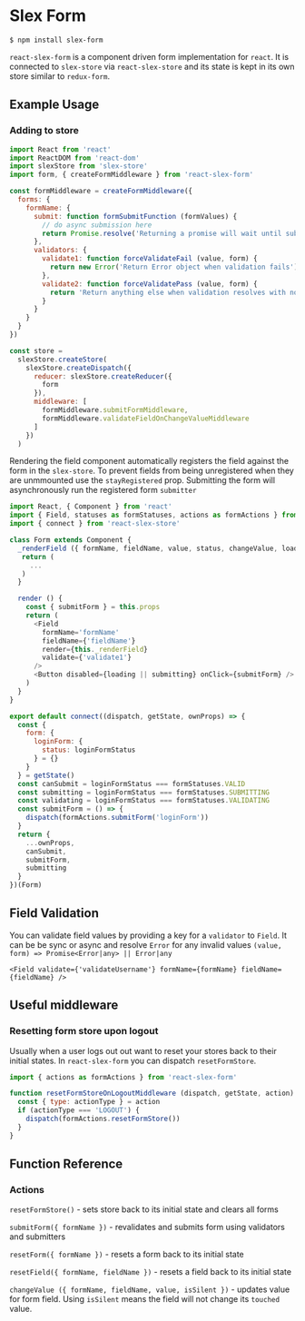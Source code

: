 # Slex Form

```
$ npm install slex-form
```

`react-slex-form` is a component driven form implementation for `react`. It is connected to `slex-store` via `react-slex-store` and its state is kept in its own store similar to `redux-form`.

## Example Usage

### Adding to store

```javascript
import React from 'react'
import ReactDOM from 'react-dom'
import slexStore from 'slex-store'
import form, { createFormMiddleware } from 'react-slex-form'

const formMiddleware = createFormMiddleware({
  forms: {
    formName: {
      submit: function formSubmitFunction (formValues) {
        // do async submission here
        return Promise.resolve('Returning a promise will wait until submitter completes before dispatching submitFormSuccess or submitFormFail actions')
      },
      validators: {
        validate1: function forceValidateFail (value, form) {
          return new Error('Return Error object when validation fails')
        },
        validate2: function forceValidatePass (value, form) {
          return 'Return anything else when validation resolves with no errors'
        }
      }
    }
  }
})

const store =
  slexStore.createStore(
    slexStore.createDispatch({
      reducer: slexStore.createReducer({
        form
      }),
      middleware: [
        formMiddleware.submitFormMiddleware,
        formMiddleware.validateFieldOnChangeValueMiddleware
      ]
    })
  )

```

Rendering the field component automatically registers the field against the form in the `slex-store`. To prevent fields from being unregistered when they are unmmounted use the `stayRegistered` prop. Submitting the form will asynchronously run the registered form `submitter`


```javascript
import React, { Component } from 'react'
import { Field, statuses as formStatuses, actions as formActions } from 'react-slex-form'
import { connect } from 'react-slex-store'

class Form extends Component {
  _renderField ({ formName, fieldName, value, status, changeValue, loading, submitting, touched, messages }) {
   return (
     ...
   ) 
  }

  render () {
    const { submitForm } = this.props
    return (
      <Field
        formName='formName'
        fieldName={'fieldName'}
        render={this._renderField}
        validate={'validate1'}
      />
      <Button disabled={loading || submitting} onClick={submitForm} />
    )
  }
}

export default connect((dispatch, getState, ownProps) => {
  const {
    form: {
      loginForm: {
        status: loginFormStatus
      } = {}
    }
  } = getState()
  const canSubmit = loginFormStatus === formStatuses.VALID
  const submitting = loginFormStatus === formStatuses.SUBMITTING
  const validating = loginFormStatus === formStatuses.VALIDATING
  const submitForm = () => {
    dispatch(formActions.submitForm('loginForm'))
  }
  return {
    ...ownProps,
    canSubmit,
    submitForm,
    submitting
  }
})(Form)

```

## Field Validation

You can validate field values by providing a key for a `validator` to `Field`. It can be be sync or async and resolve `Error` for any invalid values `(value, form) => Promise<Error|any> || Error|any`

```
<Field validate={'validateUsername'} formName={formName} fieldName={fieldName} />
```

## Useful middleware

### Resetting form store upon logout

Usually when a user logs out out want to reset your stores back to their initial states. In `react-slex-form` you can dispatch `resetFormStore`.

```javascript
import { actions as formActions } from 'react-slex-form'

function resetFormStoreOnLogoutMiddleware (dispatch, getState, action) {
  const { type: actionType } = action
  if (actionType === 'LOGOUT') {
    dispatch(formActions.resetFormStore())
  }
}
```

## Function Reference

### Actions

`resetFormStore()` - sets store back to its initial state and clears all forms

`submitForm({ formName })` - revalidates and submits form using validators and submitters

`resetForm({ formName })` - resets a form back to its initial state

`resetField({ formName, fieldName })` - resets a field back to its initial state

`changeValue ({ formName, fieldName, value, isSilent })` - updates value for form field. Using `isSilent` means the field will not change its `touched` value.
